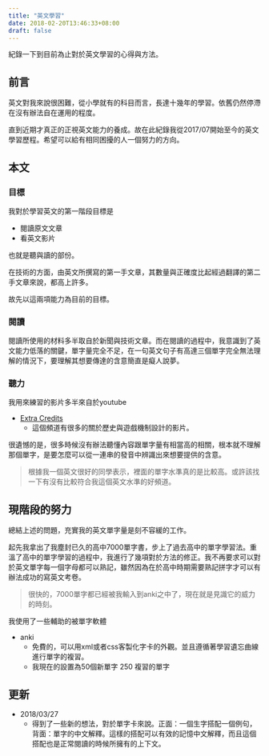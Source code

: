 ```yaml
---
title: "英文學習"
date: 2018-02-20T13:46:33+08:00
draft: false
---
```


紀錄一下到目前為止對於英文學習的心得與方法。

## 前言

英文對我來說很困難，從小學就有的科目而言，長達十幾年的學習。依舊仍然停滯在沒有辦法自在運用的程度。

直到近期才真正的正視英文能力的養成。故在此紀錄我從2017/07開始至今的英文學習歷程。希望可以給有相同困擾的人一個努力的方向。

## 本文

### 目標

我對於學習英文的第一階段目標是

- 閱讀原文文章
- 看英文影片

也就是聽與讀的部份。

在技術的方面，由英文所撰寫的第一手文章，其數量與正確度比起經過翻譯的第二手文章來說，都高上許多。

故先以這兩項能力為目前的目標。

### 閱讀

閱讀所使用的材料多半取自於新聞與技術文章。而在閱讀的過程中，我意識到了英文能力低落的關鍵，單字量完全不足，在一句英文句子有高達三個單字完全無法理解的情況下，要理解其想要傳達的含意簡直是癡人說夢。

### 聽力

我用來練習的影片多半來自於youtube

- [Extra Credits](https://www.youtube.com/channel/UCCODtTcd5M1JavPCOr_Uydg)
    - 這個頻道有很多的關於歷史與遊戲機制設計的影片。

很遺憾的是，很多時候沒有辦法聽懂內容跟單字量有相當高的相關，根本就不理解那個單字，是要怎麼可以從一連串的發音中辨識出來想要提供的含意。

> 根據我一個英文很好的同學表示，裡面的單字水準真的是比較高。或許該找一下有沒有比較符合我這個英文水準的好頻道。

## 現階段的努力

總結上述的問題，充實我的英文單字量是刻不容緩的工作。

起先我拿出了我塵封已久的高中7000單字書，步上了過去高中的單字學習法。重溫了高中的單字學習的過程中，我進行了幾項對於方法的修正。我不再要求可以對於英文單字每一個字母都可以熟記，雖然因為在於高中時期需要熟記拼字才可以有辦法成功的寫英文考卷。

> 很快的，7000單字都已經被我輸入到anki之中了，現在就是見識它的威力的時刻。

我使用了一些輔助的被單字軟體

- anki
    - 免費的，可以用xml或者css客製化字卡的外觀。並且遵循著學習遺忘曲線進行單字的複習。
    - 我現在的設置為50個新單字 250 複習的單字

## 更新

- 2018/03/27
  - 得到了一些新的想法，對於單字卡來說。正面：一個生字搭配一個例句，背面：單字的中文解釋。這樣的搭配可以有效的記憶中文解釋，而且這個搭配也是正常閱讀的時候所擁有的上下文。